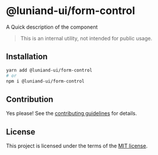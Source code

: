 # @luniand-ui/form-control

A Quick description of the component

> This is an internal utility, not intended for public usage.

## Installation

```sh
yarn add @luniand-ui/form-control
# or
npm i @luniand-ui/form-control
```

## Contribution

Yes please! See the
[contributing guidelines](https://github.com/luniand/luniand-ui/blob/master/CONTRIBUTING.md)
for details.

## License

This project is licensed under the terms of the
[MIT license](https://github.com/luniand/luniand-ui/blob/master/LICENSE).
